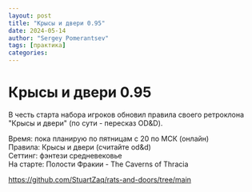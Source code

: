 ```yaml
---
layout: post
title: "Крысы и двери 0.95"
date: 2024-05-14
author: "Sergey Pomerantsev"
tags: [практика]
categories:
---
```


# Крысы и двери 0.95

В честь старта набора игроков обновил правила своего ретроклона "Крысы и двери" (по сути - пересказ OD&D).

Время: пока планирую по пятницам с 20 по МСК (онлайн)  
Правила: Крысы и двери (считайте od&d)  
Сеттинг: фэнтези средневековье  
На старте: Полости Фракии - The Caverns of Thracia

https://github.com/StuartZaq/rats-and-doors/tree/main
